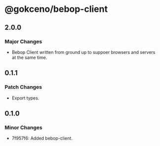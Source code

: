# @gokceno/bebop-client

## 2.0.0

### Major Changes

- Bebop Client written from ground up to suppoer browsers and servers at the same time.

## 0.1.1

### Patch Changes

- Export types.

## 0.1.0

### Minor Changes

- 7f957f6: Added bebop-client.
